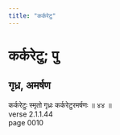 ```yaml
---
title: "कर्करेटु"
---
```


# कर्करेटु; पु
## गृध्र, अमर्षण
कर्करेटुः स्मृतो गृध्रः कर्करेटुरमर्षणः ॥ ४४ ॥<br />verse 2.1.1.44<br />page 0010

